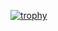 [![trophy](https://github-profile-trophy.vercel.app/?username=ryo-ma)](https://github.com/Sarfraz-Ssb/github-profile-trophy)
